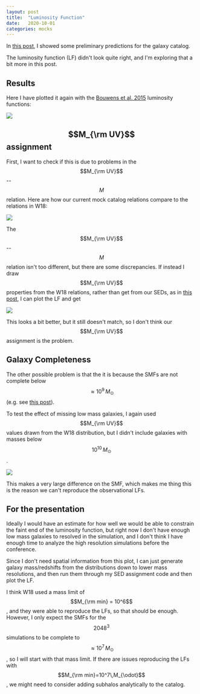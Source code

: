 ```yaml
---
layout: post
title:  "Luminosity Function"
date:   2020-10-01
categories: mocks
---
```





In <a href="https://ndrakos.github.io/blog/mocks/Mock_Catalog_Detection_Predictions/">this post</a>, I showed some preliminary predictions for the galaxy catalog.

The luminosity function (LF) didn't look quite right, and I'm exploring that a bit more in this post.


## Results


Here I have plotted it again with the <a href="https://ui.adsabs.harvard.edu/abs/2015ApJ...803...34B/abstract">Bouwens et al. 2015</a> luminosity functions:

<img src="{{ site.baseurl }}/assets/plots/20201001_LF.png">

## $$M_{\rm UV}$$ assignment

First, I want to check if this is due to problems in the $$M_{\rm UV}$$--$$M$$ relation. Here are how our current mock catalog relations compare to the relations in W18:

<img src="{{ site.baseurl }}/assets/plots/20200929_MUV.png">

The $$M_{\rm UV}$$--$$M$$ relation isn't too different, but there are some discrepancies. If instead I draw $$M_{\rm UV}$$ properties from the W18 relations, rather than get from our SEDs, as in <a href="https://ndrakos.github.io/blog/mocks/Integrated_Galaxy_Properties/">this post</a>, I can plot the LF and get

<img src="{{ site.baseurl }}/assets/plots/20201001_LF2.png">

This looks a bit better, but it still doesn't match, so I don't think our $$M_{\rm UV}$$ assignment is the problem.

## Galaxy Completeness

The other possible problem is that the it is because the SMFs are not complete below $$\approx 10^9\,M_{\odot}$$ (e.g. see <a href="https://ndrakos.github.io/blog/mocks/LightCone_Abundance_Matching/">this post</a>).

To test the effect of missing low mass galaxies, I again used $$M_{\rm UV}$$ values drawn from the W18 distribution, but I didn't include galaxies with masses below $$10^10\,M_{\odot}$$.

<img src="{{ site.baseurl }}/assets/plots/20201001_LF3.png">

This makes a very large difference on the SMF, which makes me thing this is the reason we can't reproduce the observational LFs.

## For the presentation

Ideally I would have an estimate for how well we would be able to constrain the faint end of the luminosity function, but right now I don't have enough low mass galaxies to resolved in the simulation, and I don't think I have enough time to analyze the high resolution simulations before the conference.

Since I don't need spatial information from this plot, I can just generate galaxy mass/redshifts from the distributions down to lower mass resolutions, and then run them through my SED assignment code and then plot the LF.

I think W18 used a mass limit of $$M_{\rm min} = 10^6$$, and they were able to reproduce the LFs, so that should be enough. However, I only expect the SMFs for the $$2048^3$$ simulations to be complete to $$\approx 10^7\,M_{\odot}$$, so I will start with that mass limit. If there are issues reproducing the LFs with $$M_{\rm min}=10^7\,M_{\odot}$$, we might need to consider adding subhalos analytically to the catalog.
